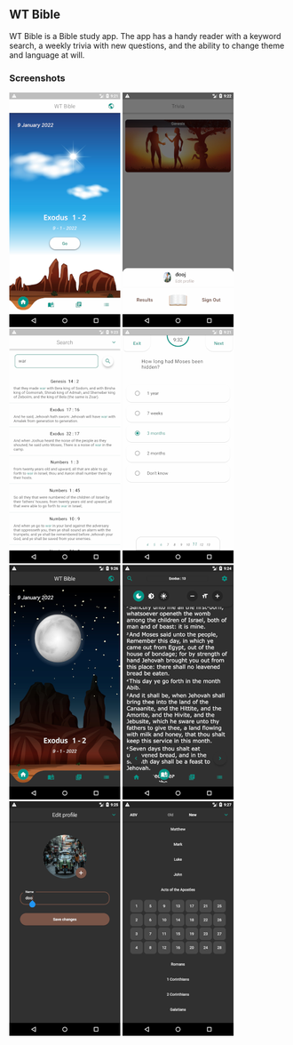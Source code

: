 ## WT Bible

WT Bible is a Bible study app.
The app has a handy reader with a keyword search, a weekly trivia with new questions,
and the ability to change theme and language at will.

### Screenshots
![screenshot](documentation/img/app_img1.png) ![screenshot](documentation/img/app_img2.png) ![screenshot](documentation/img/app_img3.png) ![screenshot](documentation/img/app_img4.png)
![screenshot](documentation/img/app_img5.png) ![screenshot](documentation/img/app_img6.png) ![screenshot](documentation/img/app_img7.png) ![screenshot](documentation/img/app_img8.png)